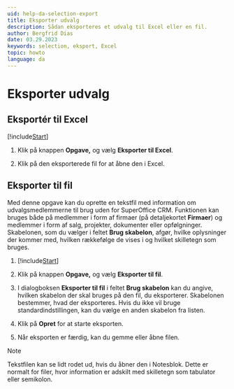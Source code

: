 ```yaml
---
uid: help-da-selection-export
title: Eksporter udvalg
description: Sådan eksporteres et udvalg til Excel eller en fil.
author: Bergfrid Dias
date: 03.29.2023
keywords: selection, eksport, Excel
topic: howto
language: da
---
```


# Eksporter udvalg

## Eksportér til Excel

[!include[Start](../includes/steps-start-task.md)]

1. Klik på knappen **Opgave,** og vælg **Eksporter til Excel**.

1. Klik på den eksporterede fil for at åbne den i Excel.

## <a id="to-file" />Eksporter til fil

Med denne opgave kan du oprette en tekstfil med information om udvalgsmedlemmerne til brug uden for SuperOffice CRM. Funktionen kan bruges både på medlemmer i form af firmaer (på detaljekortet **Firmaer**) og medlemmer i form af salg, projekter, dokumenter eller opfølgninger. Skabelonen, som du vælger i feltet **Brug skabelon**, afgør, hvilke oplysninger der kommer med, hvilken rækkefølge de vises i og hvilket skilletegn som bruges.

1. [!include[Start](../includes/steps-start-task.md)]

1. Klik på knappen **Opgave,** og vælg **Eksporter til fil**.

1. I dialogboksen **Eksporter til fil** i feltet **Brug skabelon** kan du angive, hvilken skabelon der skal bruges på den fil, du eksporterer. Skabelonen bestemmer, hvad der eksporteres. Hvis du ikke vil bruge standardindstillingen, kan du vælge en anden skabelon fra listen.

1. Klik på **Opret** for at starte eksporten.

1. Når eksporten er færdig, kan du gemme eller åbne filen.

> [!NOTE]
> Tekstfilen kan se lidt rodet ud, hvis du åbner den i Notesblok. Dette er normalt for filer, hvor information er adskilt med skilletegn som tabulator eller semikolon.

<!-- Referenced links -->

<!-- Referenced images -->
